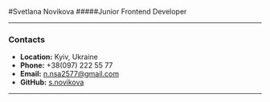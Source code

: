#Svetlana Novikova
#####Junior Frontend Developer
- - -
### Contacts
+ **Location:** Kyiv, Ukraine
+ **Phone:** +38(097) 222 55 77
+ **Email:** n.nsa2577@gmail.com
+ **GitHub:** [s.novikova](https://github.com/SvetaNo)
- - -

